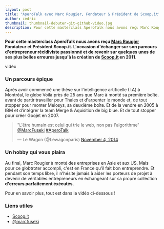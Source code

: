 ```yaml
---
layout: post
title: "AperoTalk avec Marc Rougier, Fondateur & Président de Scoop.it"
author: cedric
thumbnail: thumbnail-debuter-git-github-video.jpg
description: Pour cette masterclass AperoTalk nous avons reçu Marc Rougier Fondateur et Président Scoop.it. L'occasion d'échanger sur son parcours d'entrepreneur récidiviste passionné et de revenir sur quelques unes de ses plus belles erreures jusqu'à la création de Scoop.it en 2011.
---
```


**Pour cette masterclass AperoTalk nous avons reçu [Marc Rougier](https://twitter.com/marcfuseki) Fondateur et Président Scoop.it. L'occasion d'échanger sur son parcours d'entrepreneur récidiviste passionné et de revenir sur quelques unes de ses plus belles erreures jusqu'à la création de [Scoop.it](http://www.scoop.it/) en 2011.**

vidéo

### Un parcours épique

Après avoir commencé une thèse sur l'intelligence artificelle (I.A) à Montréal, le globe Voilà près de 25 ans que Marc à monté sa première boîte. avant de partir travailler pour Thales et d'arpenter le monde et, de tout stopper pour monter Meiosys, sa deuxième boîte. Et de la vendre en 2005 à IBM et d'intégrer la team Merge & Aquisition de big blue. Et de tout stopper pour créer Goojet en 2007.

<blockquote class="twitter-tweet" lang="en"><p>&quot;L&#39;être humain est celui qui trie le web, non pas l&#39;algorithme&quot; <a href="https://twitter.com/MarcFuseki">@MarcFuseki</a> <a href="https://twitter.com/hashtag/AperoTalk?src=hash">#AperoTalk</a></p>&mdash; Le Wagon (@Lewagonparis) <a href="https://twitter.com/Lewagonparis/status/529693127280717824">November 4, 2014</a></blockquote>
<script async src="//platform.twitter.com/widgets.js" charset="utf-8"></script>

### Un hobby qui vous plaira

Au final, Marc Rougier à monté des entreprises en Asie et aux US. Mais pour ce globtroter accompli, c'est en France qu'il fait bon entreprendre. Et pendant son temps libre, il n'hésite jamais à aider les porteurs de projet à devenir de véritables entrepreneurs en échangeant sur sa propre collection **d'erreurs parfaitement éxécutés**.

Pour en savoir plus, tout est dans la vidéo ci-dessous !

### Liens utiles

- [Scoop.it](http://www.scoop.it/u/Marc)
- [@marcfuseki](https://twitter.com/marcfuseki)